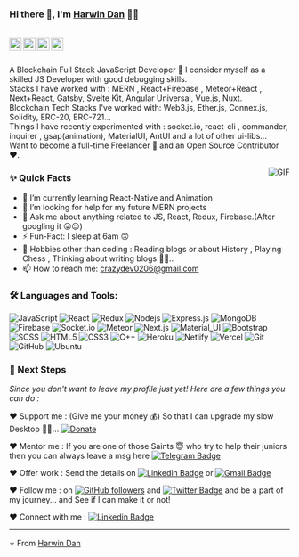 ### Hi there 👋, I'm [Harwin Dan](https://github.com/CrazyDevTalks) 👨‍💻

<br/>

<a href="https://www.linkedin.com/in/harwin-dan-b226882b9/">
  <img align="left" alt="Harwin's Linkedin" width="22px" src="https://cdn.jsdelivr.net/npm/simple-icons@v3/icons/linkedin.svg" />
</a>

<a href="https://t.me/danlyo0206">
  <img align="left" alt="Harwin's Telegram" width="22px" src="https://cdn.jsdelivr.net/npm/simple-icons@v3/icons/telegram.svg" />
</a>

<a href="https://twitter.com/Dan">
  <img align="left" alt="Harwin | Twitter" width="22px" src="https://cdn.jsdelivr.net/npm/simple-icons@v3/icons/twitter.svg" />
</a>

<a href="mailto:crazydev0206@gmail.com">
  <img align="left" alt="Harwin's Email" width="22px" src="https://cdn.jsdelivr.net/npm/simple-icons@v3/icons/gmail.svg" />
</a>


<br />
<br/>

<p>
A Blockchain Full Stack JavaScript Developer 🚀 I consider myself as a skilled JS Developer with good debugging skills.
<br/>
Stacks I have worked with : MERN , React+Firebase , Meteor+React , Next+React, Gatsby, Svelte Kit, Angular Universal, Vue.js, Nuxt.
<br/>
Blockchain Tech Stacks I've worked with: Web3.js, Ether.js, Connex.js, Solidity, ERC-20, ERC-721...
<br/>
Things I have recently experimented with : socket.io, react-cli , commander, inquirer , gsap(animation), MaterialUI, AntUI and a lot of other ui-libs...
<br/>
Want to become a full-time Freelancer 💸 and an Open Source Contributor ❤️.
</p>

  <img align="right" alt="GIF" src="https://media.giphy.com/media/MC6eSuC3yypCU/giphy.gif" />
  
### ✨ Quick Facts

- 🌱 I’m currently learning React-Native and Animation
- 🤔 I’m looking for help for my future MERN projects
- 💬 Ask me about anything related to JS, React, Redux, Firebase.(After googling it 😜😌)
- ⚡️ Fun-Fact: I sleep at 6am 🙃
- 🎿 Hobbies other than coding : Reading blogs or about History , Playing Chess , Thinking about writing blogs 🤔🤖..
- 📫 How to reach me: crazydev0206@gmail.com

### 🛠️ Languages and Tools:

![JavaScript](https://img.shields.io/badge/-JavaScript-black?style=flat-square&logo=javascript)
![React](https://img.shields.io/badge/-React-black?style=flat-square&logo=react)
![Redux](https://img.shields.io/badge/-Redux-black?style=flat-square&logo=Redux)
![Nodejs](https://img.shields.io/badge/-Nodejs-black?style=flat-square&logo=Node.js)
![Express.js](https://img.shields.io/badge/-Express-black?style=flat-square&logo=expressjs)
![MongoDB](https://img.shields.io/badge/-MongoDB-black?style=flat-square&logo=mongodb)
![Firebase](https://img.shields.io/badge/-Firebase-black?style=flat-square&logo=Firebase)
![Socket.io](https://img.shields.io/badge/-Socket-black?style=flat-square&logo=socket.io)
![Meteor](https://img.shields.io/badge/-Meteor-black?style=flat-square&logo=Meteor)
![Next.js](https://img.shields.io/badge/-Next-black?style=flat-square&logo=Next.js)
![Material_UI](https://img.shields.io/badge/-Material_UI-black?style=flat-square&logo=material-ui)
![Bootstrap](https://img.shields.io/badge/-Bootstrap-black?style=flat-square&logo=bootstrap)
![SCSS](https://img.shields.io/badge/-SCSS-black?style=flat-square&logo=SASS)
![HTML5](https://img.shields.io/badge/-HTML5-black?style=flat-square&logo=html5&logoColor=white)
![CSS3](https://img.shields.io/badge/-CSS3-black?style=flat-square&logo=css3)
![C++](https://img.shields.io/badge/-C-black?style=flat-square&logo=c)
![Heroku](https://img.shields.io/badge/-Heroku-black?style=flat-square&logo=heroku)
![Netlify](https://img.shields.io/badge/-Netlify-black?style=flat-square&logo=netlify)
![Vercel](https://img.shields.io/badge/-Vercel-black?style=flat-square&logo=vercel)
![Git](https://img.shields.io/badge/-Git-black?style=flat-square&logo=git)
![GitHub](https://img.shields.io/badge/-GitHub-black?style=flat-square&logo=github)
![Ubuntu](https://img.shields.io/badge/-Ubuntu-black?style=flat-square&logo=ubuntu)


### 👣 Next Steps

_Since you don't want to leave my profile just yet! Here are a few things you can do :_

❤️ Support me : (Give me your money 💰) So that I can upgrade my slow Desktop 🥺😌... [![Donate](https://img.shields.io/badge/$$-Support-green.svg?style=flat)](https://paypal.me/Harwin0206)

❤️ Mentor me : If you are one of those Saints 😇 who try to help their juniors then you can always leave a msg here [![Telegram Badge](https://img.shields.io/badge/-Harwin_Dan-2399ff?style=flat-square&logo=Telegram&logoColor=white&link=https://t.me/WonderGod0206/)](https://t.me/WonderGod0206)

❤️ Offer work : Send the details on [![Linkedin Badge](https://img.shields.io/badge/-Harwin_Dan-blue?style=flat-square&logo=Linkedin&logoColor=white&link=https://www.linkedin.com/in/Harwin-Dan-150a072ab/)](https://www.linkedin.com/in/Harwin-Dan-150a072ab)
or [![Gmail Badge](https://img.shields.io/badge/-crazydev0206@gmail.com-c14438?style=flat-square&logo=Gmail&logoColor=white&link=mailto:crazydev0206@gmail.com)](mailto:crazydev0206@gmail.com)

❤️ Follow me : on [![GitHub followers](https://img.shields.io/github/followers/CrazyDevTalks?label=Follow&style=social)](https://github.com/CrazyDevTalks/?tab=follow) and [![Twitter Badge](https://img.shields.io/badge/-@DanD-1ca0f1?style=flat-square&labelColor=1ca0f1&logo=twitter&logoColor=white&link=https://twitter.com/DanD)](https://twitter.com/DanD)
and be a part of my journey... and See if I can make it or not!

❤️ Connect with me : [![Linkedin Badge](https://img.shields.io/badge/-Harwin_Dan-blue?style=flat-square&logo=Linkedin&logoColor=white&link=https://www.linkedin.com/in/Harwin-Dan-150a072ab/)](https://www.linkedin.com/in/Harwin-Dan-150a072ab/)

<hr/>

⭐️ From [Harwin Dan](https://github.com/CrazyDevTalks)

